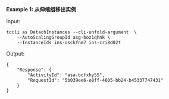 **Example 1: 从伸缩组移出实例**



Input: 

```
tccli as DetachInstances --cli-unfold-argument  \
    --AutoScalingGroupId asg-boz1qhnk \
    --InstanceIds ins-osckfnm7 ins-cri8d02t
```

Output: 
```
{
    "Response": {
        "ActivityId": "asa-bcfxhy55",
        "RequestId": "5b039ee6-e8ff-4605-bb24-b45337747431"
    }
}
```

